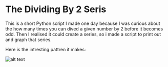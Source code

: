 # The Dividing By 2 Seris
This is a short Python script I made one day because I was curious about the how many times you can dived a given number by 2 before it becomes odd. Then I realised it could create a series, so i made a script to print out and graph that series. 

Here is the intresting pattren it makes:

![alt text]([[http://url/to/img.png](https://raw.githubusercontent.com/afox00001/Dividing-By-2-Seris/main/ReadmeImage/newplot%20(23).png)](https://github.com/afox00001/Dividing-By-2-Seris/blob/main/ReadmeImage/newplot%20(23).png?raw=true)https://github.com/afox00001/Dividing-By-2-Seris/blob/main/ReadmeImage/newplot%20(23))
